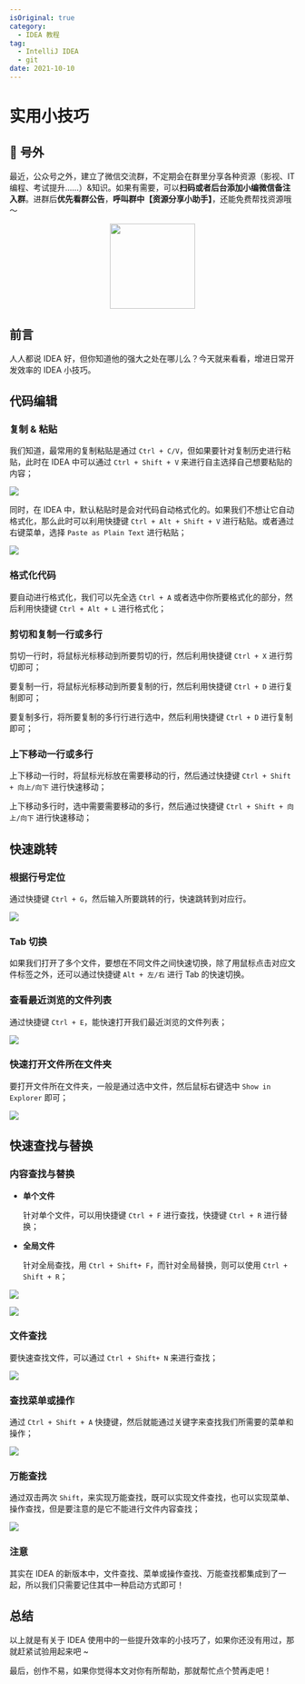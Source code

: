 ```yaml
---
isOriginal: true
category:
  - IDEA 教程
tag:
  - IntelliJ IDEA
  - git
date: 2021-10-10
---
```


# 实用小技巧

## 🎈 号外

最近，公众号之外，建立了微信交流群，不定期会在群里分享各种资源（影视、IT 编程、考试提升……）&知识。如果有需要，可以**扫码或者后台添加小编微信备注入群**。进群后**优先看群公告**，**呼叫群中【资源分享小助手】**，还能免费帮找资源哦～

<center>
<img src="/contact/wxgroup.jpg" width="150"> 
</center>

## 前言

人人都说 IDEA 好，但你知道他的强大之处在哪儿么？今天就来看看，增进日常开发效率的 IDEA 小技巧。

## 代码编辑

### 复制 & 粘贴

我们知道，最常用的复制粘贴是通过 `Ctrl + C/V`，但如果要针对复制历史进行粘贴，此时在 IDEA 中可以通过 `Ctrl + Shift + V` 来进行自主选择自己想要粘贴的内容；

![](assets/20211010-tips/75a104b1eff84a78dedbc4bc4d51ed7a.png)

同时，在 IDEA 中，默认粘贴时是会对代码自动格式化的。如果我们不想让它自动格式化，那么此时可以利用快捷键 `Ctrl + Alt + Shift + V` 进行粘贴。或者通过右键菜单，选择 `Paste as Plain Text` 进行粘贴；

![](assets/20211010-tips/cdb76601e9527a592220166ae68e5afc.png)

### 格式化代码

要自动进行格式化，我们可以先全选 `Ctrl + A` 或者选中你所要格式化的部分，然后利用快捷键 `Ctrl + Alt + L` 进行格式化；

###  剪切和复制一行或多行

剪切一行时，将鼠标光标移动到所要剪切的行，然后利用快捷键 `Ctrl + X` 进行剪切即可；

要复制一行，将鼠标光标移动到所要复制的行，然后利用快捷键 `Ctrl + D` 进行复制即可；

要复制多行，将所要复制的多行行进行选中，然后利用快捷键 `Ctrl + D` 进行复制即可；

### 上下移动一行或多行

上下移动一行时，将鼠标光标放在需要移动的行，然后通过快捷键 `Ctrl + Shift + 向上/向下` 进行快速移动；

上下移动多行时，选中需要需要移动的多行，然后通过快捷键 `Ctrl + Shift + 向上/向下` 进行快速移动；

##  快速跳转

### 根据行号定位

通过快捷键 `Ctrl + G`，然后输入所要跳转的行，快速跳转到对应行。

![](assets/20211010-tips/2d2e86ecb8dc163069b4803619c69c80.png)

### Tab 切换

如果我们打开了多个文件，要想在不同文件之间快速切换，除了用鼠标点击对应文件标签之外，还可以通过快捷键 `Alt + 左/右` 进行 Tab 的快速切换。

### 查看最近浏览的文件列表

通过快捷键 `Ctrl + E`，能快速打开我们最近浏览的文件列表；

![](assets/20211010-tips/091e8b6b63aed8112ff8c800686a4394.png)

### 快速打开文件所在文件夹

要打开文件所在文件夹，一般是通过选中文件，然后鼠标右键选中 `Show in Explorer` 即可；

![](assets/20211010-tips/bcbcdb8bf3fea3b21b3d3698caae943b.png)

##  快速查找与替换

###  内容查找与替换

-   **单个文件**

    针对单个文件，可以用快捷键 `Ctrl + F` 进行查找，快捷键 `Ctrl + R` 进行替换；

-   **全局文件**

    针对全局查找，用 `Ctrl + Shift+ F`，而针对全局替换，则可以使用 `Ctrl + Shift + R`；

![](assets/20211010-tips/a6e49aded013bc28aa53dac516f8229a.png)

![](assets/20211010-tips/f11c243584856d809749bd9069e2a63e.png)

###  文件查找

要快速查找文件，可以通过 `Ctrl + Shift+ N` 来进行查找；

![](assets/20211010-tips/4eba607aff5dd7291c3112fb80c89c81.png)

###  查找菜单或操作

通过 `Ctrl + Shift + A` 快捷键，然后就能通过关键字来查找我们所需要的菜单和操作；

![](assets/20211010-tips/fcbad07fe2b94f437617c67647f919b2.png)

###  万能查找

通过双击两次 `Shift`，来实现万能查找，既可以实现文件查找，也可以实现菜单、操作查找，但是要注意的是它不能进行文件内容查找；

![](assets/20211010-tips/3451e9cbe42b89ce3b654ff0323aafa3.png)

### 注意

其实在 IDEA 的新版本中，文件查找、菜单或操作查找、万能查找都集成到了一起，所以我们只需要记住其中一种启动方式即可！

## 总结

以上就是有关于 IDEA 使用中的一些提升效率的小技巧了，如果你还没有用过，那就赶紧试验用起来吧 ~

最后，创作不易，如果你觉得本文对你有所帮助，那就帮忙点个赞再走吧！